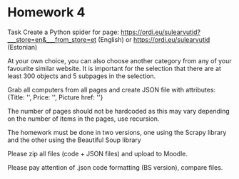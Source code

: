 # Homework 4

Task Create a Python spider for page:
https://ordi.eu/sulearvutid?___store=en&___from_store=et (English)
or
https://ordi.eu/sulearvutid  (Estonian)


At your own choice, you can also choose another category from any of your favourite similar website. It is important for the selection that there are at least 300 objects and 5 subpages in the selection.

Grab all computers from all pages and create JSON file with attributes:
{Title: '', Price: '', Picture href: ''}

The number of pages should not be hardcoded as this may vary depending on the number of items in the pages, use recursion.

The homework must be done in two versions, one using the Scrapy library and the other using the Beautiful Soup library

Please zip all files (code + JSON files) and upload to Moodle. 

Please pay attention of .json code formatting (BS version), compare files.